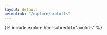 ```yaml
---
layout: default
permalink: "/explore/axolotls"
---
```


{% include explore.html subreddit="axolotls" %}
